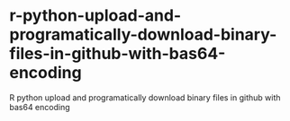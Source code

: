 # r-python-upload-and-programatically-download-binary-files-in-github-with-bas64-encoding
R python upload and programatically download binary files in github with bas64 encoding
